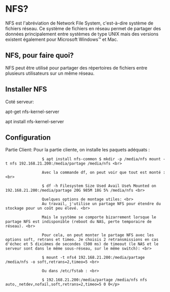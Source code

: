 <h1>NFS?</h1>
    <p>NFS est l'abréviation de Network File System, c'est-à-dire système de fichiers réseau. Ce système de fichiers en 
        réseau permet de partager des données principalement entre systèmes de type 
        UNIX mais des versions existent également pour Microsoft Windows™ et Mac.
    </p>

   <h2>NFS, pour faire quoi?</h2>
                <p>NFS peut être utilisé pour partager des répertoires de fichiers entre plusieurs utilisateurs sur un même réseau.
                </p>

 <h2>Installer NFS</h2>
                <p>Coté serveur:  </p>
                   <p>apt-get nfs-kernel-server</p> 
                   <p>apt install nfs-kernel-server</p> 
<h2>Configuration</h2>
                   <p>Partie Client:
                    Pour la partie cliente, on installe les paquets adéquats : <br>
                    
                    $ apt install nfs-common $ mkdir -p /media/nfs mount -t nfs 192.168.21.200:/media/partage /media/nfs <br>
                    
                    Avec la commande df, on peut voir que tout est monté : <br>
                    
                    $ df -h Filesystem Size Used Avail Use% Mounted on 192.168.21.200:/media/partage 20G 985M 18G 5% /media/nfs <br>
                    
                    Quelques options de montage utiles: <br>
                    Au travail, j'utilise un partage NFS pour étendre du stockage pour un coût peu élevé. <br>
                    
                    Mais le système se comporte bizarrement lorsque le partage NFS est indisponible (reboot du NAS, perte temporaire de réseau). <br>
                    
                    Pour cela, on peut monter le partage NFS avec les options soft, retrans et timeo. Je choisis 2 retransmissions en cas d'échec et 5 dixièmes de secondes (500 ms) de timeout (le NAS et le serveur sont dans le même sous-réseau, sur le même switch): <br>
                    
                    $ mount -t nfs4 192.168.21.200:/media/partage /media/nfs -o soft,retrans=2,timeo=5 <br>
                    
                    Ou dans /etc/fstab : <br>
                    
                    $ 192.168.21.200:/media/partage /media/nfs nfs auto,_netdev,nofail,soft,retrans=2,timeo=5 0 0</p>
              
